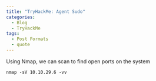 ```yaml
---
title: "TryHackMe: Agent Sudo"
categories:
  - Blog
  - TryHackMe
tags:
  - Post Formats
  - quote
---
```


Using Nmap, we can scan to find open ports on the system
```
nmap -sV 10.10.29.6 -vv
```

